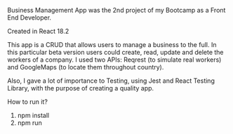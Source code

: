 Business Management App was the 2nd project of my Bootcamp as a Front End Developer. 

Created in React 18.2
 
This app is a CRUD that allows users to manage a business to the full. In this particular beta version users could create, read, update and delete the workers of a company. I used two APIs: Reqrest (to simulate real workers) and GoogleMaps (to locate them throughout country).

Also, I gave a lot of importance to Testing, using Jest and React Testing Library, with the purpose of creating a quality app.



How to run it?
1) npm install
2) npm run
